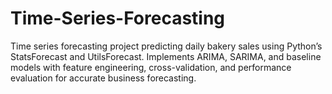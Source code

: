 # Time-Series-Forecasting
Time series forecasting project predicting daily bakery sales using Python’s StatsForecast and UtilsForecast. Implements ARIMA, SARIMA, and baseline models with feature engineering, cross-validation, and performance evaluation for accurate business forecasting.
